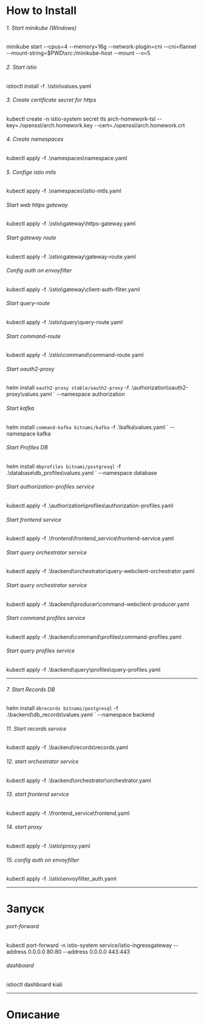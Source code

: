 
# How to Install

###### 1. Start minikube (Windows)
minikube start --cpus=4 --memory=16g --network-plugin=cni --cni=flannel --mount-string=$PWD\src:/minikube-host --mount --v=5

###### 2. Start istio
istioctl install -f .\istio\values.yaml

###### 3. Create certificate secret for https
kubectl create -n istio-system secret tls arch-homework-tsl --key=./openssl/arch.homework.key --cert=./openssl/arch.homework.crt

###### 4. Create namespaces
kubectl apply -f .\namespaces\namespace.yaml

###### 5. Confige istio mtls
kubectl apply -f .\namespaces\istio-mtls.yaml

###### Start web https gateway
kubectl apply -f .\istio\gateway\https-gateway.yaml

###### Start gateway route
kubectl apply -f .\istio\gateway\gateway-route.yaml



###### Config auth on envoyfilter
kubectl apply -f .\istio\gateway\client-auth-filter.yaml


###### Start query-route
kubectl apply -f .\istio\query\query-route.yaml

###### Start command-route
kubectl apply -f .\istio\command\command-route.yaml



###### Start oauth2-proxy
helm install `
oauth2-proxy stable/oauth2-proxy `
-f .\authorization\oauth2-proxy\values.yaml `
--namespace authorization

###### Start kafka
helm install `
command-kafka bitnami/kafka `
-f .\kafka\values.yaml `
--namespace kafka

###### Start Profiles DB
helm install `
dbprofiles bitnami/postgresql `
-f .\database\db_profiles\values.yaml `
--namespace database


###### Start authorization-profiles service
kubectl apply -f .\authorization\profiles\authorization-profiles.yaml

###### Start frontend service
kubectl apply -f .\frontend\frontend_service\frontend-service.yaml

###### Start query orchestrator service
kubectl apply -f .\backend\orchestrator\query-webclient-orchestrator.yaml

###### Start query orchestrator service
kubectl apply -f .\backend\producer\command-webclient-producer.yaml



###### Start command profiles service
kubectl apply -f .\backend\command\profiles\command-profiles.yaml

###### Start query profiles service
kubectl apply -f .\backend\query\profiles\query-profiles.yaml




---




###### 7. Start Records DB
helm install `
dbrecords bitnami/postgresql `
-f .\backend\db_records\values.yaml `
--namespace backend



###### 11. Start records service
kubectl apply -f .\backend\records\records.yaml  

###### 12. start orchestrator service
kubectl apply -f .\backend\orchestrator\orchestrator.yaml

###### 13. start frontend service
kubectl apply -f .\frontend_service\frontend.yaml

###### 14. start proxy
kubectl apply -f .\istio\proxy.yaml

###### 15. config auth on envoyfilter
kubectl apply -f .\istio\envoyfilter_auth.yaml



---
# Запуск

###### port-forward
kubectl port-forward -n istio-system service/istio-ingressgateway --address 0.0.0.0 80:80 --address 0.0.0.0 443:443

###### dashboard
istioctl dashboard kiali

---
# Описание

